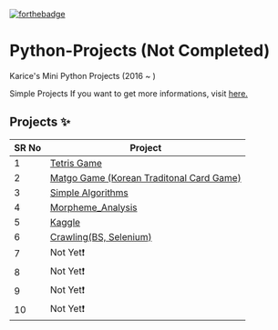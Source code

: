 <!-- ALL-CONTRIBUTORS-BADGE:START - Do not remove or modify this section -->

[![forthebadge](https://forthebadge.com/images/badges/made-with-python.svg)](https://forthebadge.com)

# Python-Projects (Not Completed)

Karice's Mini Python Projects (2016 ~ ) 

Simple Projects If you want to get more informations, visit [here.](https://karice.tistory.com/)


## Projects ✨

SR No   | Project 
--- | --- 
1 | [Tetris Game](https://github.com/kl529/Python_Projects/tree/main/01.%20Tetris) 
2 | [Matgo Game (Korean Traditonal Card Game)](https://github.com/kl529/Python_Projects/tree/main/02.%20Matgo%20Game%20(Korean%20Traditonal%20Card%20Game))
3 | [Simple Algorithms](https://github.com/kl529/Python_Projects/tree/main/03.%20Simple%20Algorithms) 
4 | [Morpheme_Analysis](https://github.com/kl529/Python_Projects/tree/main/04.%20Morpheme_analysis)
5 | [Kaggle](https://github.com/kl529/Python_Projects/tree/main/05.%20Kaggle)
6 | [Crawling(BS, Selenium)](https://github.com/kl529/Python_Projects/tree/main/06.%20Crawling(BS%2C%20Selenium))
7 | Not Yet❗
8 | Not Yet❗
9 | Not Yet❗
10 | Not Yet❗
